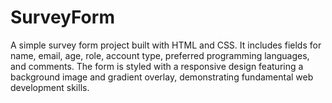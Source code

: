 # SurveyForm
A simple survey form project built with HTML and CSS. It includes fields for name, email, age, role, account type, preferred programming languages, and comments. The form is styled with a responsive design featuring a background image and gradient overlay, demonstrating fundamental web development skills.
